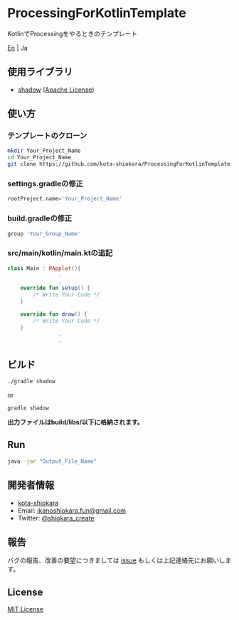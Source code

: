 # ProcessingForKotlinTemplate
KotlinでProcessingをやるときのテンプレート  

[En](./README.md) | Ja  

## 使用ライブラリ
- [shadow](https://github.com/johnrengelman/shadow) ([Apache License](http://www.apache.org/licenses/LICENSE-2.0))

## 使い方
### テンプレートのクローン
```bash
mkdir Your_Project_Name
cd Your_Project_Name
git clone https://github.com/kota-shiokara/ProcessingForKotlinTemplate.git
```

### settings.gradleの修正
```settings.gradle
rootProject.name='Your_Project_Name'
```

### build.gradleの修正
```build.gradle
group 'Your_Group_Name'
```

### src/main/kotlin/main.ktの追記
```kt
class Main : PApplet(){
                .
                .
    override fun setup() {
        /* Write Your Code */
    }

    override fun draw() {
        /* Write Your Code */
    }
                .
                .
```

## ビルド
```bash
./gradle shadow
```
or
```
gradle shadow
```
**出力ファイルはbuild/libs/以下に格納されます。**

## Run
```bash
java -jar "Output_File_Name"
```

## 開発者情報
- [kota-shiokara](https://github.com/kota-shiokara)
- Email: ikanoshiokara.fun@gmail.com
- Twitter: [@shiokara_create](https://twitter.com/shiokara_create)

## 報告
バグの報告、改善の要望につきましては [issue](https://github.com/kota-shiokara/ProcessingForKotlinTemplate/issues) もしくは上記連絡先にお願いします。  

## License
[MIT License](https://choosealicense.com/licenses/mit/)
